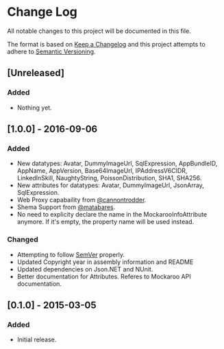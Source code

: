 # Change Log
All notable changes to this project will be documented in this file.

The format is based on [Keep a Changelog](http://keepachangelog.com/) 
and this project attempts to adhere to [Semantic Versioning](http://semver.org/).

## [Unreleased]
### Added
- Nothing yet.

## [1.0.0] - 2016-09-06
### Added
- New datatypes: Avatar, DummyImageUrl, SqlExpression, AppBundleID, AppName, AppVersion, Base64ImageUrl, IPAddressV6CIDR, LinkedInSkill, NaughtyString, PoissonDistribution, SHA1, SHA256. 
- New attributes for datatypes: Avatar, DummyImageUrl, JsonArray, SqlExpression.
- Web Proxy capabaility from [@cannontrodder](https://github.com/cannontrodder).
- Shema Support from [@matabares](https://github.com/matabares).
- No need to explicity declare the name in the MockarooInfoAttribute anymore.  If it's empty, the property name will be used instead.

### Changed
- Attempting to follow [SemVer](http://semver.org) properly. 
- Updated Copyright year in assembly information and README
- Updated dependencies on Json.NET and NUnit.
- Better documentation for Attributes.  Referes to Mockaroo API documentation.

## [0.1.0] - 2015-03-05
### Added
- Initial release.
